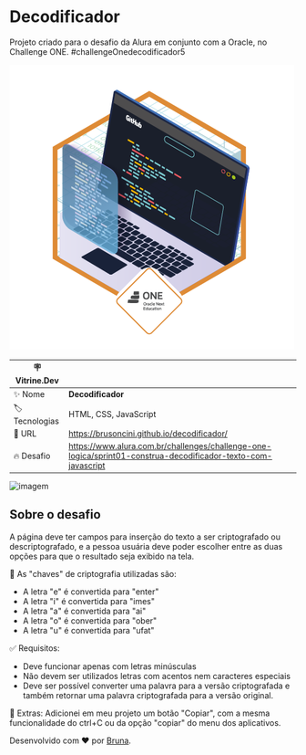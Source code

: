 # Decodificador

Projeto criado para o desafio da Alura em conjunto com a Oracle, no Challenge ONE.
#challengeOnedecodificador5

![imagem](./img/badge.png)


| :placard: Vitrine.Dev |     |
| -------------  | --- |
| :sparkles: Nome        | **Decodificador**
| :label: Tecnologias | HTML, CSS, JavaScript
| :rocket: URL         | https://brusoncini.github.io/decodificador/
| :fire: Desafio     | https://www.alura.com.br/challenges/challenge-one-logica/sprint01-construa-decodificador-texto-com-javascript

<!-- Inserir imagem com a #vitrinedev ao final do link -->
![imagem](https://user-images.githubusercontent.com/120529944/235996461-269a5666-517a-45d6-b6ef-7bb6c3e8e9e2.png#vitrinedev)

## Sobre o desafio

A página deve ter campos para inserção do texto a ser criptografado ou descriptografado, e a pessoa usuária deve poder escolher entre as duas opções para que o resultado seja exibido na tela.

🔑 As "chaves" de criptografia utilizadas são:
* A letra "e" é convertida para "enter"
* A letra "i" é convertida para "imes"
* A letra "a" é convertida para "ai"
* A letra "o" é convertida para "ober"
* A letra "u" é convertida para "ufat"

✅ Requisitos:
* Deve funcionar apenas com letras minúsculas
* Não devem ser utilizados letras com acentos nem caracteres especiais
* Deve ser possível converter uma palavra para a versão criptografada e também retornar uma palavra criptografada para a versão original.

🐣 Extras:
Adicionei em meu projeto um botão "Copiar", com a mesma funcionalidade do ctrl+C ou da opção "copiar" do menu dos aplicativos.

Desenvolvido com ♥ por [Bruna](https://www.linkedin.com/in/brunasoncini/).